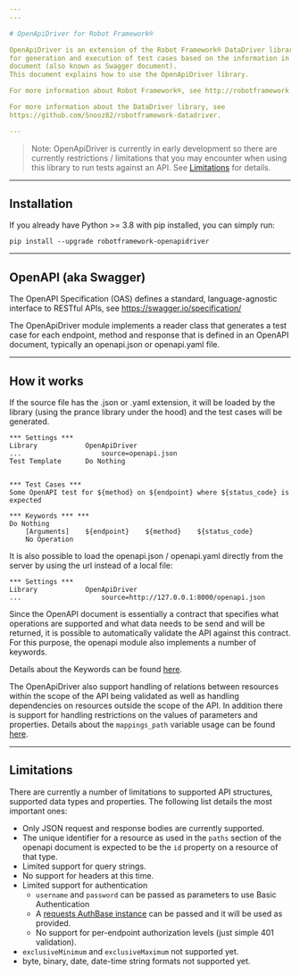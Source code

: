 ```yaml
---
---

# OpenApiDriver for Robot Framework®

OpenApiDriver is an extension of the Robot Framework® DataDriver library that allows
for generation and execution of test cases based on the information in an OpenAPI
document (also known as Swagger document).
This document explains how to use the OpenApiDriver library.

For more information about Robot Framework®, see http://robotframework.org.

For more information about the DataDriver library, see
https://github.com/Snooz82/robotframework-datadriver.

---
```

> Note: OpenApiDriver is currently in early development so there are currently
restrictions / limitations that you may encounter when using this library to run
tests against an API. See [Limitations](#limitations) for details.

---
## Installation

If you already have Python >= 3.8 with pip installed, you can simply run:

``pip install --upgrade robotframework-openapidriver``

---
## OpenAPI (aka Swagger)

The OpenAPI Specification (OAS) defines a standard, language-agnostic interface
to RESTful APIs, see https://swagger.io/specification/

The OpenApiDriver module implements a reader class that generates a test case for
each endpoint, method and response that is defined in an OpenAPI document, typically
an openapi.json or openapi.yaml file.

---
## How it works

If the source file has the .json or .yaml extension, it will be loaded by the
library (using the prance library under the hood) and the test cases will be generated.

``` robotframework
*** Settings ***
Library            OpenApiDriver
...                    source=openapi.json
Test Template      Do Nothing


*** Test Cases ***
Some OpenAPI test for ${method} on ${endpoint} where ${status_code} is expected

*** Keywords *** ***
Do Nothing
    [Arguments]    ${endpoint}    ${method}    ${status_code}
    No Operation
```

It is also possible to load the openapi.json / openapi.yaml directly from the
server by using the url instead of a local file:

``` robotframework
*** Settings ***
Library            OpenApiDriver
...                    source=http://127.0.0.1:8000/openapi.json
```

Since the OpenAPI document is essentially a contract that specifies what operations are
supported and what data needs to be send and will be returned, it is possible to
automatically validate the API against this contract. For this purpose, the openapi
module also implements a number of keywords.

Details about the Keywords can be found
[here](https://marketsquare.github.io/robotframework-openapidriver/openapidriver.html).

The OpenApiDriver also support handling of relations between resources within the scope
of the API being validated as well as handling dependencies on resources outside the
scope of the API. In addition there is support for handling restrictions on the values
of parameters and properties.
Details about the `mappings_path` variable usage can be found
[here](https://marketsquare.github.io/robotframework-openapidriver/advanced_use.html).

---
## Limitations

There are currently a number of limitations to supported API structures, supported
data types and properties. The following list details the most important ones:
- Only JSON request and response bodies are currently supported.
- The unique identifier for a resource as used in the ``paths`` section of the
    openapi document is expected to be the ``id`` property on a resource of that type.
- Limited support for query strings.
- No support for headers at this time.
- Limited support for authentication
    - ``username`` and ``password`` can be passed as parameters to use Basic Authentication
    - A [requests AuthBase instance](https://docs.python-requests.org/en/latest/api/#authentication)
        can be passed and it will be used as provided.
    - No support for per-endpoint authorization levels (just simple 401 validation).
- ``exclusiveMinimum`` and ``exclusiveMaximum`` not supported yet.
- byte, binary, date, date-time string formats not supported yet.

